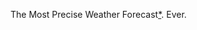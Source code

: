The Most Precise Weather Forecast[*][disclaimer]. Ever.

[disclaimer]: http://en.wikipedia.org/wiki/Accuracy_and_precision
